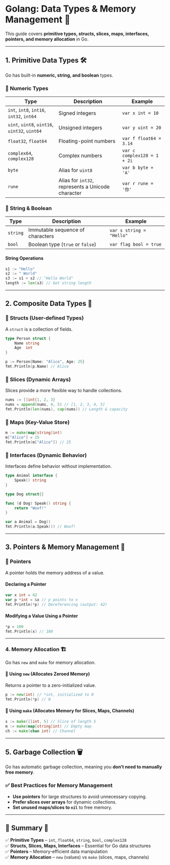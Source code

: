 # **Golang: Data Types & Memory Management** 🚀  

This guide covers **primitive types, structs, slices, maps, interfaces, pointers, and memory allocation** in Go.  

---

## **1. Primitive Data Types** 🛠️  
Go has built-in **numeric, string, and boolean** types.  

### **🔹 Numeric Types**  
| Type | Description | Example |
|------|------------|---------|
| `int`, `int8`, `int16`, `int32`, `int64` | Signed integers | `var x int = 10` |
| `uint`, `uint8`, `uint16`, `uint32`, `uint64` | Unsigned integers | `var y uint = 20` |
| `float32`, `float64` | Floating-point numbers | `var f float64 = 3.14` |
| `complex64`, `complex128` | Complex numbers | `var c complex128 = 1 + 2i` |
| `byte` | Alias for `uint8` | `var b byte = 'A'` |
| `rune` | Alias for `int32`, represents a Unicode character | `var r rune = '你'` |

### **🔹 String & Boolean**  
| Type | Description | Example |
|------|------------|---------|
| `string` | Immutable sequence of characters | `var s string = "Hello"` |
| `bool` | Boolean type (`true` or `false`) | `var flag bool = true` |

#### **String Operations**  
```go
s1 := "Hello"
s2 := " World"
s3 := s1 + s2 // "Hello World"
length := len(s3) // Get string length
```

---

## **2. Composite Data Types** 🎯  

### **🔹 Structs (User-defined Types)**  
A `struct` is a collection of fields.  
```go
type Person struct {
    Name string
    Age  int
}

p := Person{Name: "Alice", Age: 25}
fmt.Println(p.Name) // Alice
```

### **🔹 Slices (Dynamic Arrays)**  
Slices provide a more flexible way to handle collections.  
```go
nums := []int{1, 2, 3}
nums = append(nums, 4, 5) // [1, 2, 3, 4, 5]
fmt.Println(len(nums), cap(nums)) // Length & capacity
```

### **🔹 Maps (Key-Value Store)**  
```go
m := make(map[string]int)
m["Alice"] = 25
fmt.Println(m["Alice"]) // 25
```

### **🔹 Interfaces (Dynamic Behavior)**  
Interfaces define behavior without implementation.  
```go
type Animal interface {
    Speak() string
}

type Dog struct{}

func (d Dog) Speak() string {
    return "Woof!"
}

var a Animal = Dog()
fmt.Println(a.Speak()) // Woof!
```

---

## **3. Pointers & Memory Management** 🧠  

### **🔹 Pointers**  
A pointer holds the memory address of a value.  

#### **Declaring a Pointer**  
```go
var x int = 42
var p *int = &x // p points to x
fmt.Println(*p) // Dereferencing (output: 42)
```

#### **Modifying a Value Using a Pointer**  
```go
*p = 100
fmt.Println(x) // 100
```

---

### **4. Memory Allocation 🏗️**  
Go has `new` and `make` for memory allocation.  

#### **🔹 Using `new` (Allocates Zeroed Memory)**  
Returns a pointer to a zero-initialized value.  
```go
p := new(int) // *int, initialized to 0
fmt.Println(*p) // 0
```

#### **🔹 Using `make` (Allocates Memory for Slices, Maps, Channels)**  
```go
s := make([]int, 5) // Slice of length 5
m := make(map[string]int) // Empty map
ch := make(chan int) // Channel
```

---

## **5. Garbage Collection 🗑️**  
Go has automatic garbage collection, meaning you **don’t need to manually free memory**.  

### **✅ Best Practices for Memory Management**  
- **Use pointers** for large structures to avoid unnecessary copying.  
- **Prefer slices over arrays** for dynamic collections.  
- **Set unused maps/slices to `nil`** to free memory.  

---

## **🔹 Summary** 🎯  

✅ **Primitive Types** – `int`, `float64`, `string`, `bool`, `complex128`  
✅ **Structs, Slices, Maps, Interfaces** – Essential for Go data structures  
✅ **Pointers** – Memory-efficient data manipulation  
✅ **Memory Allocation** – `new` (values) vs `make` (slices, maps, channels)  

